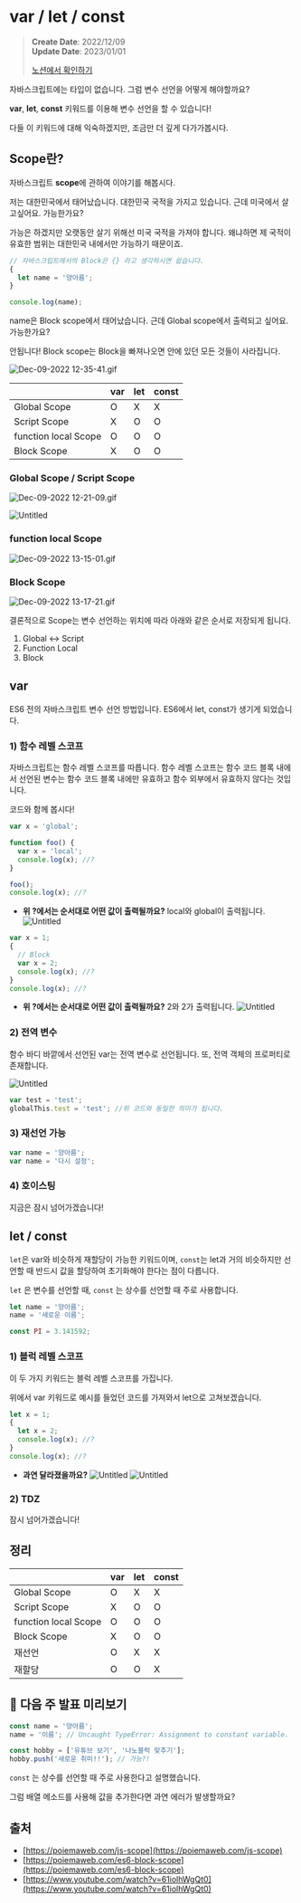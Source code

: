 # var / let / const

> **Create Date**: 2022/12/09  
> **Update Date**: 2023/01/01
>
> [노션에서 확인하기](https://areumsheep.notion.site/var-let-const-321ed794561c4b20a7dd4577ae591422)

자바스크립트에는 타입이 없습니다.
그럼 변수 선언을 어떻게 해야할까요?

**var**, **let**, **const** 키워드를 이용해 변수 선언을 할 수 있습니다!

다들 이 키워드에 대해 익숙하겠지만, 조금만 더 깊게 다가가봅시다.

## Scope란?

자바스크립트 **scope**에 관하여 이야기를 해봅시다.

저는 대한민국에서 태어났습니다. 대한민국 국적을 가지고 있습니다.
근데 미국에서 살고싶어요. 가능한가요?

가능은 하겠지만 오랫동안 살기 위해선 미국 국적을 가져야 합니다.
왜냐하면 제 국적이 유효한 범위는 대한민국 내에서만 가능하기 때문이죠.

```jsx
// 자바스크립트에서의 Block은 {} 라고 생각하시면 쉽습니다.
{
  let name = '양아름';
}

console.log(name);
```

name은 Block scope에서 태어났습니다.
근데 Global scope에서 출력되고 싶어요. 가능한가요?

안됩니다! Block scope는 Block을 빠져나오면 안에 있던 모든 것들이 사라집니다.

![Dec-09-2022 12-35-41.gif](images/var-let-const/Dec-09-2022_12-35-41.gif)

|                      | var | let | const |
| -------------------- | --- | --- | ----- |
| Global Scope         | O   | X   | X     |
| Script Scope         | X   | O   | O     |
| function local Scope | O   | O   | O     |
| Block Scope          | X   | O   | O     |

### Global Scope / Script Scope

![Dec-09-2022 12-21-09.gif](images/var-let-const/Dec-09-2022_12-21-09.gif)

![Untitled](images/var-let-const/Untitled.png)

### function local Scope

![Dec-09-2022 13-15-01.gif](images/var-let-const/Dec-09-2022_13-15-01.gif)

### Block Scope

![Dec-09-2022 13-17-21.gif](images/var-let-const/Dec-09-2022_13-17-21.gif)

결론적으로 Scope는 변수 선언하는 위치에 따라 아래와 같은 순서로 저장되게 됩니다.

1. Global ↔ Script
2. Function Local
3. Block

## var

ES6 전의 자바스크립트 변수 선언 방법입니다. ES6에서 let, const가 생기게 되었습니다.

### 1) 함수 레벨 스코프

자바스크립트는 함수 레벨 스코프를 따릅니다.
함수 레벨 스코프는 함수 코드 블록 내에서 선언된 변수는 함수 코드 블록 내에만 유효하고 함수 외부에서 유효하지 않다는 것입니다.

코드와 함께 봅시다!

```jsx
var x = 'global';

function foo() {
  var x = 'local';
  console.log(x); //?
}

foo();
console.log(x); //?
```

- **위 ?에서는 순서대로 어떤 값이 출력될까요?**
  local와 global이 출력됩니다.
  ![Untitled](images/var-let-const/Untitled%201.png)

```jsx
var x = 1;
{
  // Block
  var x = 2;
  console.log(x); //?
}
console.log(x); //?
```

- **위 ?에서는 순서대로 어떤 값이 출력될까요?**
  2와 2가 출력됩니다.
  ![Untitled](images/var-let-const/Untitled%202.png)

### 2) 전역 변수

함수 바디 바깥에서 선언된 var는 전역 변수로 선언됩니다.
또, 전역 객체의 프로퍼티로 존재합니다.

![Untitled](images/var-let-const/Untitled%203.png)

```jsx
var test = 'test';
globalThis.test = 'test'; //위 코드와 동일한 의미가 됩니다.
```

### 3) 재선언 가능

```jsx
var name = '양아름';
var name = '다시 설정';
```

### 4) 호이스팅

지금은 잠시 넘어가겠습니다!

## let / const

`let`은 var와 비슷하게 재할당이 가능한 키워드이며,
`const`는 let과 거의 비슷하지만 선언할 때 반드시 값을 할당하여 초기화해야 한다는 점이 다릅니다.

`let` 은 변수를 선언할 때, `const` 는 상수를 선언할 때 주로 사용합니다.

```jsx
let name = '양아름';
name = '새로운 이름';

const PI = 3.141592;
```

### 1) 블럭 레벨 스코프

이 두 가지 키워드는 블럭 레벨 스코프를 가집니다.

위에서 var 키워드로 예시를 들었던 코드를 가져와서 let으로 고쳐보겠습니다.

```jsx
let x = 1;
{
  let x = 2;
  console.log(x); //?
}
console.log(x); //?
```

- **과연 달라졌을까요?**
  ![Untitled](images/var-let-const/Untitled%204.png)
  ![Untitled](images/var-let-const/Untitled%202.png)

### 2) TDZ

잠시 넘어가겠습니다!

## 정리

|                      | var | let | const |
| -------------------- | --- | --- | ----- |
| Global Scope         | O   | X   | X     |
| Script Scope         | X   | O   | O     |
| function local Scope | O   | O   | O     |
| Block Scope          | X   | O   | O     |
| 재선언               | O   | X   | X     |
| 재할당               | O   | O   | X     |

## 🤔 다음 주 발표 미리보기

```jsx
const name = '양아름';
name = '이름'; // Uncaught TypeError: Assignment to constant variable.

const hobby = ['유튜브 보기', '나노블럭 맞추기'];
hobby.push('새로운 취미!!'); // 가능?!
```

`const` 는 상수를 선언할 때 주로 사용한다고 설명했습니다.

그럼 배열 메소드를 사용해 값을 추가한다면 과연 에러가 발생할까요?

## 출처

- [https://poiemaweb.com/js-scope](https://poiemaweb.com/js-scope)
- [https://poiemaweb.com/es6-block-scope](https://poiemaweb.com/es6-block-scope)
- [https://www.youtube.com/watch?v=61iolhWgQt0](https://www.youtube.com/watch?v=61iolhWgQt0)
